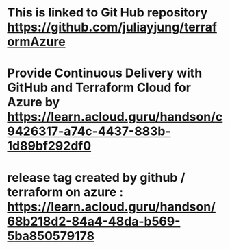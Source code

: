 # This is linked to Git Hub repository  https://github.com/juliayjung/terraformAzure

# Provide Continuous Delivery with GitHub and Terraform Cloud for Azure by https://learn.acloud.guru/handson/c9426317-a74c-4437-883b-1d89bf292df0
# release tag created by github / terraform on azure : https://learn.acloud.guru/handson/68b218d2-84a4-48da-b569-5ba850579178 